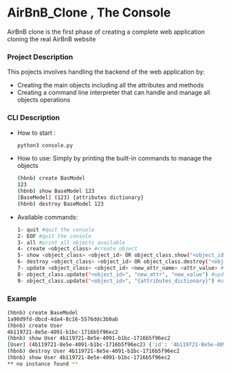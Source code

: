 # AirBnB_Clone , The Console

AirBnB clone is the first phase of creating a complete web application cloning the real AirBnB website


### Project Description
This pojects involves handling the backend of the web application by:
* Creating the main objects including all the attributes and methods
* Creating a command line interpreter that can handle and manage all objects operations                                              
### CLI Description

* How to start :
    ```bash
    python3 console.py
    ```
* How to use:
    Simply by printing the built-in commands to manage the objects
    ```bash
    (hbnb) create BasModel
    123
    (hbnb) show BaseModel 123
    [BaseModel] (123) {attributes dictionary}
    (hbnb) destroy BaseModel 123
    ```
* Available commands:
    
    ```bash
    1- quit #quit the console
    2- EOF #quit the console
    3- all #print all objects available
    4- create <object_class> #create object
    5- show <object_class> <object_id> OR object_class.show("<object_id>") #show object data
    6- destroy <object_class> <object_id> OR object_class.destroy("<object_id>") #delete object
    7- update <object_class> <object_id> <new_attr_name> <attr_value> #update object
    8- object_class.update("<object_id>", "new_attr", "new_value") #update object
    9- object_class.update("<object_id>", "{attributes_dictionary}") #update object
    
### Example

```bash
(hbnb) create BaseModel
1a90d9fd-dbcd-4da4-8c16-5576ddc3b0ab
(hbnb) create User
4b119721-8e5e-4091-b1bc-1716b5f96ec2
(hbnb) show User 4b119721-8e5e-4091-b1bc-1716b5f96ec2
[User] (4b119721-8e5e-4091-b1bc-1716b5f96ec2) {'id': '4b119721-8e5e-4091-b1bc-1716b5f96ec2', ... }
(hbnb) destroy User 4b119721-8e5e-4091-b1bc-1716b5f96ec2
(hbnb) show User 4b119721-8e5e-4091-b1bc-1716b5f96ec2
** no instance found **
```
